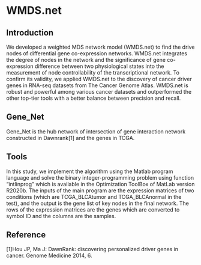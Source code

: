 # WMDS.net

## Introduction

We developed a weighted MDS network model (WMDS.net) to find the drive nodes of differential gene co-expression networks. WMDS.net integrates the degree of nodes in the network and the significance of gene co-expression difference between two physiological states into the measurement of node controllability of the transcriptional network. To confirm its validity, we applied WMDS.net to the discovery of cancer driver genes in RNA-seq datasets from The Cancer Genome Atlas. WMDS.net is robust and powerful among various cancer datasets and outperformed the other top-tier tools with a better balance between precision and recall. 

## Gene_Net

Gene_Net is the hub network of intersection of gene interaction network constructed in Dawnrank[1] and the genes in TCGA.

## Tools
 
In this study, we implement the algorithm using the Matlab program language and solve the binary integer-programming problem using function “intlinprog” which is available in the Optimization ToolBox of MatLab version R2020b. The inputs of the main program are the expression matrices of two conditions (which are TCGA_BLCAtumor and TCGA_BLCAnormal in the test), and the output is the gene list of key nodes in the final network. The rows of the expression matrices are the genes which are converted to symbol ID and the columns are the samples.

## Reference

[1]Hou JP, Ma J: DawnRank: discovering personalized driver genes in cancer. Genome Medicine 2014, 6.

